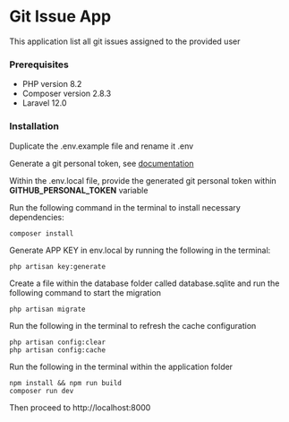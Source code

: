 # Git Issue App

This application list all git issues assigned to the provided user

### Prerequisites

- PHP version 8.2
- Composer version 2.8.3
- Laravel 12.0

### Installation

Duplicate the .env.example file and rename it .env

Generate a git personal token, see [documentation](https://docs.github.com/en/authentication/keeping-your-account-and-data-secure/managing-your-personal-access-tokens#creating-a-fine-grained-personal-access-token)

Within the .env.local file, provide the generated git personal token within **GITHUB_PERSONAL_TOKEN** variable

Run the following command in the terminal to install necessary dependencies:

```
composer install
```

Generate APP KEY in env.local by running the following in the terminal:

```
php artisan key:generate
```

Create a file within the database folder called database.sqlite and run the following command to start the migration

```
php artisan migrate
```

Run the following in the terminal to refresh the cache configuration

```
php artisan config:clear
php artisan config:cache
```

Run the following in the terminal within the application folder

```
npm install && npm run build
composer run dev
```

Then proceed to http://localhost:8000
